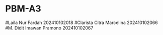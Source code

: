 # PBM-A3

#Laila Nur Fardah            202410102018
#Clarista Citra Marcelina    202410102066
#M. Didit Imawan Pramono     202410102067
